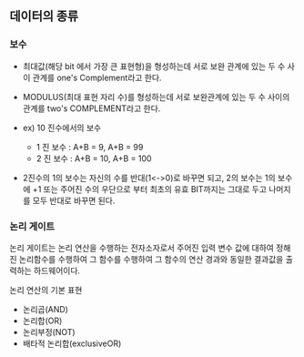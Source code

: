 ## 데이터의 종류

### 보수

- 최대값(해당 bit 에서 가장 큰 표현형)을 형성하는데 서로 보완 관계에 있는 두 수 사이 관계를 one's Complement라고 한다.
- MODULUS(최대 표현 자리 수)를 형성하는데 서로 보완관계에 있는 두 수 사이의 관계를 two's COMPLEMENT라고 한다.
- ex) 10 진수에서의 보수
  - 1 진 보수 : A+B = 9, A+B = 99
  - 2 진 보수 : A+B = 10, A+B = 100

- 2진수의 1의 보수는 자신의 수를 반대(1<->0)로 바꾸면 되고, 2의 보수는 1의 보수에 +1 또는 주어진 수의 우단으로 부터 최초의 유효 BIT까지는 그대로 두고 나머지를 모두 반대로 바꾸면 된다.

### 논리 게이트

논리 게이트는 논리 연산을 수행하는 전자소자로서 주어진 입력 변수 값에 대하여 정해진 논리함수를 수행하여 그 함수를 수행하여 그 함수의 연산 경과와 동일한 결과값을 출력하는 하드웨어이다.

논리 연산의 기본 표현

- 논리곱(AND)
- 논리합(OR)
- 논리부정(NOT)
- 배타적 논리합(exclusiveOR)